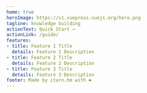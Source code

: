 ```yaml
---
home: true
heroImage: https://v1.vuepress.vuejs.org/hero.png
tagline: knowledge building
actionText: Quick Start →
actionLink: /guide/
features:
- title: Feature 1 Title
  details: Feature 1 Description
- title: Feature 2 Title
  details: Feature 2 Description
- title: Feature 3 Title
  details: Feature 3 Description
footer: Made by itarn.hm with ❤️
---
```

